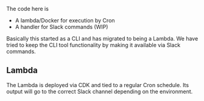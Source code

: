 The code here is

- A lambda/Docker for execution by Cron
- A handler for Slack commands (WIP)

Basically this started as a CLI and has migrated to being a
Lambda. We have tried to keep the CLI tool functionality
by making it available via Slack commands.

## Lambda

The Lambda is deployed via CDK and tied to a regular Cron
schedule. Its output will go to the correct Slack channel
depending on the environment.
